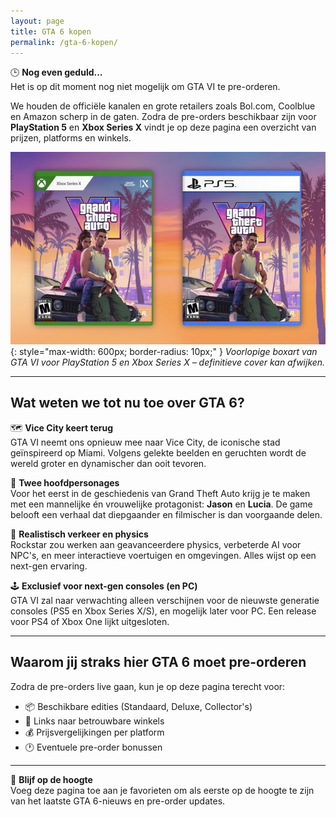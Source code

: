```yaml
---
layout: page
title: GTA 6 kopen
permalink: /gta-6-kopen/
---
```

🕒 **Nog even geduld...**  
Het is op dit moment nog niet mogelijk om GTA VI te pre-orderen.

We houden de officiële kanalen en grote retailers zoals Bol.com, Coolblue en Amazon scherp in de gaten. Zodra de pre-orders beschikbaar zijn voor **PlayStation 5** en **Xbox Series X** vindt je op deze pagina een overzicht van prijzen, platforms en winkels.

![GTA 6 Boxart voor PS5 en Xbox Series X](/assets/img/gta-6-boxart.jpg){: style="max-width: 600px; border-radius: 10px;" }
*Voorlopige boxart van GTA VI voor PlayStation 5 en Xbox Series X – definitieve cover kan afwijken.*

---

## Wat weten we tot nu toe over GTA 6?

🗺️ **Vice City keert terug**  
GTA VI neemt ons opnieuw mee naar Vice City, de iconische stad geïnspireerd op Miami. Volgens gelekte beelden en geruchten wordt de wereld groter en dynamischer dan ooit tevoren.

👥 **Twee hoofdpersonages**  
Voor het eerst in de geschiedenis van Grand Theft Auto krijg je te maken met een mannelijke én vrouwelijke protagonist: **Jason** en **Lucia**. De game belooft een verhaal dat diepgaander en filmischer is dan voorgaande delen.

🚗 **Realistisch verkeer en physics**  
Rockstar zou werken aan geavanceerdere physics, verbeterde AI voor NPC's, en meer interactieve voertuigen en omgevingen. Alles wijst op een next-gen ervaring.

🕹️ **Exclusief voor next-gen consoles (en PC)**  
GTA VI zal naar verwachting alleen verschijnen voor de nieuwste generatie consoles (PS5 en Xbox Series X/S), en mogelijk later voor PC. Een release voor PS4 of Xbox One lijkt uitgesloten.

---

## Waarom jij straks hier GTA 6 moet pre-orderen

Zodra de pre-orders live gaan, kun je op deze pagina terecht voor:

- 📦 Beschikbare edities (Standaard, Deluxe, Collector's)
- 🛒 Links naar betrouwbare winkels
- 💰 Prijsvergelijkingen per platform
- 🕐 Eventuele pre-order bonussen

---

🔔 **Blijf op de hoogte**  
Voeg deze pagina toe aan je favorieten om als eerste op de hoogte te zijn van het laatste GTA 6-nieuws en pre-order updates.